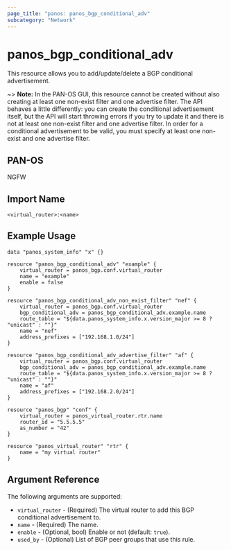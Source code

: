 ```yaml
---
page_title: "panos: panos_bgp_conditional_adv"
subcategory: "Network"
---
```


# panos_bgp_conditional_adv

This resource allows you to add/update/delete a BGP conditional advertisement.

~> **Note:** In the PAN-OS GUI, this resource cannot be created without also
creating at least one non-exist filter and one advertise filter.  The API behaves
a little differently:  you can create the conditional advertisement itself, but
the API will start throwing errors if you try to update it and there is not at
least one non-exist filter and one advertise filter.  In order for a conditional
advertisement to be valid, you must specify at least one non-exist and one
advertise filter.


## PAN-OS

NGFW


## Import Name

```shell
<virtual_router>:<name>
```


## Example Usage

```hcl
data "panos_system_info" "x" {}

resource "panos_bgp_conditional_adv" "example" {
    virtual_router = panos_bgp.conf.virtual_router
    name = "example"
    enable = false
}

resource "panos_bgp_conditional_adv_non_exist_filter" "nef" {
    virtual_router = panos_bgp.conf.virtual_router
    bgp_conditional_adv = panos_bgp_conditional_adv.example.name
    route_table = "${data.panos_system_info.x.version_major >= 8 ? "unicast" : ""}"
    name = "nef"
    address_prefixes = ["192.168.1.0/24"]
}

resource "panos_bgp_conditional_adv_advertise_filter" "af" {
    virtual_router = panos_bgp.conf.virtual_router
    bgp_conditional_adv = panos_bgp_conditional_adv.example.name
    route_table = "${data.panos_system_info.x.version_major >= 8 ? "unicast" : ""}"
    name = "af"
    address_prefixes = ["192.168.2.0/24"]
}

resource "panos_bgp" "conf" {
    virtual_router = panos_virtual_router.rtr.name
    router_id = "5.5.5.5"
    as_number = "42"
}

resource "panos_virtual_router" "rtr" {
    name = "my virtual router"
}
```

## Argument Reference

The following arguments are supported:

* `virtual_router` - (Required) The virtual router to add this BGP
  conditional advertisement to.
* `name` - (Required) The name.
* `enable` - (Optional, bool) Enable or not (default: `true`).
* `used_by` - (Optional) List of BGP peer groups that use this rule.
